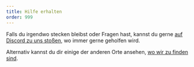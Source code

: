 ```yaml
---
title: Hilfe erhalten
order: 999
---
```


Falls du irgendwo stecken bleibst oder Fragen hast, kannst du gerne [auf Discord zu uns stoßen](https://chat.freesewing.org/), wo immer gerne geholfen wird.

Alternativ kannst du dir einige der anderen Orte ansehen, [wo wir zu finden sind](/community/where/).
